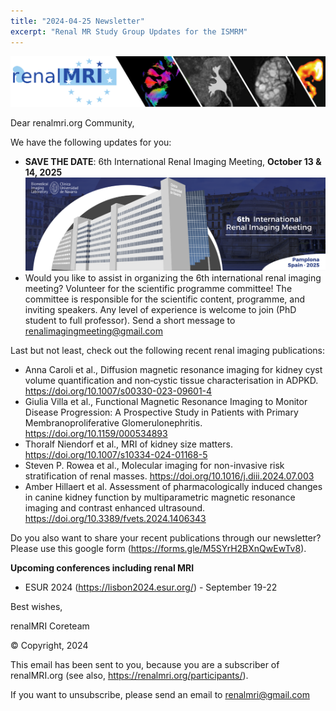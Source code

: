 ```yaml
---
title: "2024-04-25 Newsletter"
excerpt: "Renal MR Study Group Updates for the ISMRM"
---
```


![image-center](/assets/images/newsletter_renalMRI.png)

Dear renalmri.org Community,

We have the following updates for you: 

- **SAVE THE DATE**: 6th International Renal Imaging Meeting, **October 13 & 14, 2025**
![image-center](/assets/images/pamplona2025/BannerRenalmeeting_2025.png)
- Would you like to assist in organizing the 6th international renal imaging meeting? Volunteer for the scientific programme committee! The committee is responsible for the scientific content, programme, and inviting speakers. Any level of experience is welcome to join (PhD student to full professor). Send a short message to renalimagingmeeting@gmail.com

Last but not least, check out the following recent renal imaging publications:

- Anna Caroli et al., Diffusion magnetic resonance imaging for kidney cyst volume quantification and non‑cystic tissue characterisation in ADPKD. https://doi.org/10.1007/s00330-023-09601-4
- Giulia Villa et al., Functional Magnetic Resonance Imaging to Monitor Disease Progression: A Prospective Study in Patients with Primary Membranoproliferative Glomerulonephritis. https://doi.org/10.1159/000534893
- Thoralf Niendorf et al., MRI of kidney size matters. https://doi.org/10.1007/s10334-024-01168-5
- Steven P. Rowea et al., Molecular imaging for non-invasive risk stratification of renal masses. https://doi.org/10.1016/j.diii.2024.07.003
- Amber Hillaert et al. Assessment of pharmacologically induced changes in canine kidney function by multiparametric magnetic resonance imaging and contrast enhanced ultrasound. https://doi.org/10.3389/fvets.2024.1406343

Do you also want to share your recent publications through our newsletter? Please use this google form (https://forms.gle/M5SYrH2BXnQwEwTv8).

**Upcoming conferences including renal MRI**
- ESUR 2024 (https://lisbon2024.esur.org/) - September 19-22



Best wishes, 

renalMRI Coreteam

© Copyright, 2024

This email has been sent to you, because you are a subscriber of renalMRI.org (see also, https://renalmri.org/participants/).

If you want to unsubscribe, please send an email to renalmri@gmail.com


